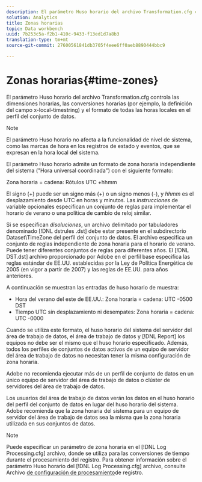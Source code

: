 ```yaml
---
description: El parámetro Huso horario del archivo Transformation.cfg controla las dimensiones horarias, las conversiones horarias (por ejemplo, la definición del campo x-local-timestring) y el formato de todas las horas locales en el perfil del conjunto de datos.
solution: Analytics
title: Zonas horarias
topic: Data workbench
uuid: 7b253c5a-f2b1-410c-9433-f13ed1d7a8b3
translation-type: tm+mt
source-git-commit: 27600561841db3705f4eee6ff0aeb8890444bbc9

---
```



# Zonas horarias{#time-zones}

El parámetro Huso horario del archivo Transformation.cfg controla las dimensiones horarias, las conversiones horarias (por ejemplo, la definición del campo x-local-timestring) y el formato de todas las horas locales en el perfil del conjunto de datos.

>[!NOTE]
>
>El parámetro Huso horario no afecta a la funcionalidad de nivel de sistema, como las marcas de hora en los registros de estado y eventos, que se expresan en la hora local del sistema.

El parámetro Huso horario admite un formato de zona horaria independiente del sistema (&quot;Hora universal coordinada&quot;) con el siguiente formato:

Zona horaria = cadena: Rótulos UTC +hhmm

El signo (+) puede ser un signo más (+) o un signo menos (-), y *hhmm* es el desplazamiento desde UTC en horas y minutos. Las *instrucciones* de variable opcionales especifican un conjunto de reglas para implementar el horario de verano o una política de cambio de reloj similar.

Si se especifican *disoluciones*, un archivo delimitado por tabuladores denominado [!DNL dstrules .dst] debe estar presente en el subdirectorio Dataset\TimeZone del perfil del conjunto de datos. El archivo especifica un conjunto de reglas independiente de zona horaria para el horario de verano. Puede tener diferentes conjuntos de reglas para diferentes años. El [!DNL DST.dst] archivo proporcionado por Adobe en el perfil base especifica las reglas estándar de EE.UU. establecidas por la Ley de Política Energética de 2005 (en vigor a partir de 2007) y las reglas de EE.UU. para años anteriores.

A continuación se muestran las entradas de huso horario de muestra:

* Hora del verano del este de EE.UU.: Zona horaria = cadena: UTC -0500 DST
* Tiempo UTC sin desplazamiento ni desempates: Zona horaria = cadena: UTC -0000

Cuando se utiliza este formato, el huso horario del sistema del servidor del área de trabajo de datos, el área de trabajo de datos y [!DNL Report] los equipos no debe ser el mismo que el huso horario especificado. Además, todos los perfiles de conjuntos de datos activos de un equipo de servidor del área de trabajo de datos no necesitan tener la misma configuración de zona horaria.

Adobe no recomienda ejecutar más de un perfil de conjunto de datos en un único equipo de servidor del área de trabajo de datos o clúster de servidores del área de trabajo de datos.

Los usuarios del área de trabajo de datos verán los datos en el huso horario del perfil del conjunto de datos en lugar del huso horario del sistema. Adobe recomienda que la zona horaria del sistema para un equipo de servidor del área de trabajo de datos sea la misma que la zona horaria utilizada en sus conjuntos de datos.

>[!NOTE]
>
>Puede especificar un parámetro de zona horaria en el [!DNL Log Processing.cfg] archivo, donde se utiliza para las conversiones de tiempo durante el procesamiento del registro. Para obtener información sobre el parámetro Huso horario del [!DNL Log Processing.cfg] archivo, consulte Archivo [de configuración de procesamiento](../../../../home/c-dataset-const-proc/c-log-proc-config-file/c-abt-log-proc-config-file.md)de registro.

